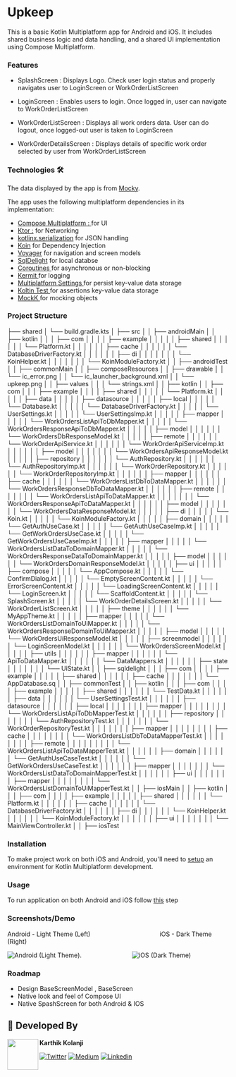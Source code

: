 # Upkeep

This is a basic Kotlin Multiplatform app for Android and iOS. It includes shared business logic and data handling, and a shared UI implementation using Compose Multiplatform.

### Features
- SplashScreen : Displays Logo. Check user login status and properly navigates user to LoginScreen or WorkOrderListScreen

- LoginScreen : Enables users to login. Once logged in, user can navigate to WorkOrderListScreen
- WorkOrderListScreen : Displays all work orders data. User can do logout, once logged-out user is taken to LoginScreen

- WorkOrderDetailsScreen : Displays details of specific work order selected by user from WorkOrderListScreen


### Technologies 🛠

The data displayed by the app is from [Mocky](https://run.mocky.io/v3/ee8ab182-708b-40f8-8845-a129b425949a).

The app uses the following multiplatform dependencies in its implementation:

- [Compose Multiplatform : ](https://jb.gg/compose) for UI
- [Ktor :](https://ktor.io/) for Networking
- [kotlinx.serialization](https://github.com/Kotlin/kotlinx.serialization)  for JSON handling
- [Koin](https://github.com/InsertKoinIO/koin) for Dependency Injection
- [Voyager](https://github.com/adrielcafe/voyager) for navigation and screen models
- [SqlDelight](https://cashapp.github.io/sqldelight/2.0.1/) for local databse
- [Coroutines ](https://kotlinlang.org/docs/coroutines-overview.html) for asynchronous or non-blocking 
- [Kermit ](https://kermit.touchlab.co/docs/) for logging
- [Multiplatform Settings ](https://github.com/russhwolf/multiplatform-settings) for persist key-value data storage
- [Koltin Test ](https://kotlinlang.org/api/latest/kotlin.test/) for assertions
key-value data storage
- [MockK ](https://kotlinlang.org/api/latest/kotlin.test/) for mocking objects

### Project Structure

├── shared
│   └── build.gradle.kts
│   ├── src
│   │   ├── androidMain
│   │       ├── kotlin
│   │       │   ├── com
│   │       │   │   ├── example
│   │       │   │   │   ├── shared
│   │       │   │   │   │   └── Platform.kt
│   │       │   │   │   │   ├── cache
│   │       │   │   │   │       └── DatabaseDriverFactory.kt
│   │       │   │   │   │   ├── di
│   │       │   │   │   │   │   └── KoinHelper.kt
│   │       │   │   │   │   │   └── KoinModuleFactory.kt
│   │   ├── androidTest
│   │   ├── commonMain
│   │       ├── composeResources
│   │           ├── drawable
│   │               └── ic_error.png
│   │               └── ic_launcher_background.xml
│   │               └── upkeep.png
│   │           ├── values
│   │           │   └── strings.xml
│   │       ├── kotlin
│   │           ├── com
│   │           │   ├── example
│   │           │   │   ├── shared
│   │           │   │   │   └── Platform.kt
│   │           │   │   │   ├── data
│   │           │   │   │       ├── datasource
│   │           │   │   │           ├── local
│   │           │   │   │               └── Database.kt
│   │           │   │   │               └── DatabaseDriverFactory.kt
│   │           │   │   │               └── UserSettings.kt
│   │           │   │   │               └── UserSettingsImp.kt
│   │           │   │   │               ├── mapper
│   │           │   │   │                   └── WorkOrdersListApiToDbMapper.kt
│   │           │   │   │                   └── WorkOrdersResponseApiToDbMapper.kt
│   │           │   │   │               ├── model
│   │           │   │   │               │   └── WorkOrdersDbResponseModel.kt
│   │           │   │   │           ├── remote
│   │           │   │   │           │   └── WorkOrderApiService.kt
│   │           │   │   │           │   └── WorkOrderApiServiceImp.kt
│   │           │   │   │           │   ├── model
│   │           │   │   │           │   │   └── WorkOrdersApiResponseModel.kt
│   │           │   │   │       ├── repository
│   │           │   │   │       │   └── AuthRepository.kt
│   │           │   │   │       │   └── AuthRepositoryImp.kt
│   │           │   │   │       │   └── WorkOrderRepository.kt
│   │           │   │   │       │   └── WorkOrderRepositoryImp.kt
│   │           │   │   │       │   ├── mapper
│   │           │   │   │       │       ├── cache
│   │           │   │   │       │           └── WorkOrdersListDbToDataMapper.kt
│   │           │   │   │       │           └── WorkOrdersResponseDbToDataMapper.kt
│   │           │   │   │       │       ├── remote
│   │           │   │   │       │       │   └── WorkOrdersListApiToDataMapper.kt
│   │           │   │   │       │       │   └── WorkOrdersResponseApiToDataMapper.kt
│   │           │   │   │       │   ├── model
│   │           │   │   │       │   │   └── WorkOrdersDataResponseModel.kt
│   │           │   │   │   ├── di
│   │           │   │   │       └── Koin.kt
│   │           │   │   │       └── KoinModuleFactory.kt
│   │           │   │   │   ├── domain
│   │           │   │   │       └── GetAuthUseCase.kt
│   │           │   │   │       └── GetAuthUseCaseImp.kt
│   │           │   │   │       └── GetWorkOrdersUseCase.kt
│   │           │   │   │       └── GetWorkOrdersUseCaseImp.kt
│   │           │   │   │       ├── mapper
│   │           │   │   │           └── WorkOrdersListDataToDomainMapper.kt
│   │           │   │   │           └── WorkOrdersResponseDataToDomainMapper.kt
│   │           │   │   │       ├── model
│   │           │   │   │       │   └── WorkOrdersDomainResponseModel.kt
│   │           │   │   │   ├── ui
│   │           │   │   │       ├── compose
│   │           │   │   │           └── AppCompose.kt
│   │           │   │   │           └── ConfirmDialog.kt
│   │           │   │   │           └── EmptyScreenContent.kt
│   │           │   │   │           └── ErrorScreenContent.kt
│   │           │   │   │           └── LoadingScreenContent.kt
│   │           │   │   │           └── LoginScreen.kt
│   │           │   │   │           └── ScaffoldContent.kt
│   │           │   │   │           └── SplashScreen.kt
│   │           │   │   │           └── WorkOrderDetailsScreen.kt
│   │           │   │   │           └── WorkOrderListScreen.kt
│   │           │   │   │           ├── theme
│   │           │   │   │           │   └── MyAppTheme.kt
│   │           │   │   │       ├── mapper
│   │           │   │   │           └── WorkOrdersListDomainToUiMapper.kt
│   │           │   │   │           └── WorkOrdersResponseDomainToUiMapper.kt
│   │           │   │   │       ├── model
│   │           │   │   │           └── WorkOrdersUiResponseModel.kt
│   │           │   │   │       ├── screenmodel
│   │           │   │   │       │   └── LoginScreenModel.kt
│   │           │   │   │       │   └── WorkOrdersScreenModel.kt
│   │           │   │   │   ├── utils
│   │           │   │   │   │   ├── mapper
│   │           │   │   │   │       └── ApiToDataMapper.kt
│   │           │   │   │   │       └── DataMappers.kt
│   │           │   │   │   │   ├── state
│   │           │   │   │   │   │   └── UiState.kt
│   │       ├── sqldelight
│   │       │   ├── com
│   │       │   │   ├── example
│   │       │   │   │   ├── shared
│   │       │   │   │   │   ├── cache
│   │       │   │   │   │   │   └── AppDatabase.sq
│   │   ├── commonTest
│   │       ├── kotlin
│   │       │   ├── com
│   │       │   │   ├── example
│   │       │   │   │   ├── shared
│   │       │   │   │   │   └── TestData.kt
│   │       │   │   │   │   ├── data
│   │       │   │   │   │       └── UserSettingsTest.kt
│   │       │   │   │   │       ├── datasource
│   │       │   │   │   │           ├── local
│   │       │   │   │   │           │   ├── mapper
│   │       │   │   │   │           │   │   └── WorkOrdersListApiToDbMapperTest.kt
│   │       │   │   │   │       ├── repository
│   │       │   │   │   │       │   └── AuthRepositoryTest.kt
│   │       │   │   │   │       │   └── WorkOrderRepositoryTest.kt
│   │       │   │   │   │       │   ├── mapper
│   │       │   │   │   │       │   │   ├── cache
│   │       │   │   │   │       │   │       └── WorkOrdersListDbToDataMapperTest.kt
│   │       │   │   │   │       │   │   ├── remote
│   │       │   │   │   │       │   │   │   └── WorkOrdersListApiToDataMapperTest.kt
│   │       │   │   │   │   ├── domain
│   │       │   │   │   │       └── GetAuthUseCaseTest.kt
│   │       │   │   │   │       └── GetWorkOrdersUseCaseTest.kt
│   │       │   │   │   │       ├── mapper
│   │       │   │   │   │       │   └── WorkOrdersListDataToDomainMapperTest.kt
│   │       │   │   │   │   ├── ui
│   │       │   │   │   │   │   ├── mapper
│   │       │   │   │   │   │   │   └── WorkOrdersListDomainToUiMapperTest.kt
│   │   ├── iosMain
│   │       ├── kotlin
│   │       │   ├── com
│   │       │   │   ├── example
│   │       │   │   │   ├── shared
│   │       │   │   │   │   └── Platform.kt
│   │       │   │   │   │   ├── cache
│   │       │   │   │   │       └── DatabaseDriverFactory.kt
│   │       │   │   │   │   ├── di
│   │       │   │   │   │       └── KoinHelper.kt
│   │       │   │   │   │       └── KoinModuleFactory.kt
│   │       │   │   │   │   ├── ui
│   │       │   │   │   │   │   └── MainViewController.kt
│   │   ├── iosTest


### Installation
To make project work on both iOS and Android, you'll need to [setup](https://www.jetbrains.com/help/kotlin-multiplatform-dev/compose-multiplatform-setup.html)  an environment for Kotlin Multiplatform development. 

### Usage
To run application on both Android and iOS follow [this](https://www.jetbrains.com/help/kotlin-multiplatform-dev/compose-multiplatform-create-first-app.html#run-your-application) step

### Screenshots/Demo
 Android - Light Theme (Left) &nbsp;&nbsp;&nbsp;&nbsp;&nbsp;&nbsp;&nbsp;&nbsp;&nbsp;&nbsp;&nbsp;&nbsp;&nbsp;&nbsp;&nbsp;&nbsp;&nbsp;&nbsp;&nbsp;&nbsp;&nbsp;&nbsp;&nbsp;&nbsp;&nbsp;&nbsp;&nbsp;&nbsp;&nbsp;&nbsp;&nbsp;&nbsp;&nbsp;&nbsp;&nbsp;&nbsp;&nbsp;&nbsp; iOS - Dark Theme (Right)

 
![Android (Light Theme)](https://media.giphy.com/media/v1.Y2lkPTc5MGI3NjExaTdlZTBndnkwaDZxZmt0dnMwazFxZ2pkZjR2MnZqd3F0YjBicWgweSZlcD12MV9pbnRlcm5hbF9naWZfYnlfaWQmY3Q9Zw/DYXYDRLZFEJHlCvAvp/giphy.gif). &nbsp;&nbsp;&nbsp;&nbsp;&nbsp;&nbsp;&nbsp;&nbsp;&nbsp;&nbsp;&nbsp;&nbsp;&nbsp;&nbsp;&nbsp;&nbsp;&nbsp;&nbsp;&nbsp;&nbsp;&nbsp;&nbsp;&nbsp;&nbsp;&nbsp;&nbsp;&nbsp; ![ iOS (Dark Theme)](https://media.giphy.com/media/v1.Y2lkPTc5MGI3NjExd3BiMjNzZDI2cGZvdXZzNnBod25mY3pyNHJsZ2F1cW1vNTJkeWJ3aCZlcD12MV9pbnRlcm5hbF9naWZfYnlfaWQmY3Q9Zw/taxGg6KzYix2mG4fbc/giphy.gif)

### Roadmap
- Design BaseScreenModel , BaseScreen
- Native look and feel of Compose UI
- Native SpashScreen for both Android & IOS


## 👨 Developed By
<a href="https://twitter.com/kolanji_karthik" target="_blank">
  <img src="https://avatars.githubusercontent.com/u/8638991?v=4" width="70" align="left">
</a>

**Karthik Kolanji**

[![Twitter](https://img.shields.io/badge/-twitter-grey?logo=twitter)](https://twitter.com/kolanji_karthik)
[![Medium](https://img.shields.io/badge/-medium-grey?logo=medium)](https://medium.com/@karthik_78204)
[![Linkedin](https://img.shields.io/badge/-linkedin-grey?logo=linkedin)](https://www.linkedin.com/in/karthik-kolanji-179122139/)
